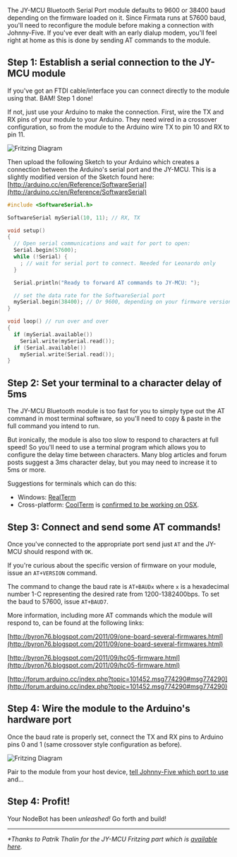 The JY-MCU Bluetooth Serial Port module defaults to 9600 or 38400 baud depending on the firmware loaded on it. Since Firmata runs at 57600 baud, you'll need to reconfigure the module before making a connection with Johnny-Five. If you've ever dealt with an early dialup modem, you'll feel right at home as this is done by sending AT commands to the module.

## Step 1: Establish a serial connection to the JY-MCU module

If you've got an FTDI cable/interface you can connect directly to the module using that. BAM! Step 1 done!

If not, just use your Arduino to make the connection. First, wire the TX and RX pins of your module to your Arduino. They need wired in a crossover configuration, so from the module to the Arduino wire TX to pin 10 and RX to pin 11.

![Fritzing Diagram](http://i.imgur.com/xLAbKup.png)

Then upload the following Sketch to your Arduino which creates a connection between the Arduino's serial port and the JY-MCU. This is a slightly modified version of the Sketch found here: [http://arduino.cc/en/Reference/SoftwareSerial](http://arduino.cc/en/Reference/SoftwareSerial)

```c
#include <SoftwareSerial.h>

SoftwareSerial mySerial(10, 11); // RX, TX

void setup()  
{
  // Open serial communications and wait for port to open:
  Serial.begin(57600);
  while (!Serial) {
    ; // wait for serial port to connect. Needed for Leonardo only
  }

  Serial.println("Ready to forward AT commands to JY-MCU: ");

  // set the data rate for the SoftwareSerial port
  mySerial.begin(38400); // Or 9600, depending on your firmware version
}

void loop() // run over and over
{
  if (mySerial.available())
    Serial.write(mySerial.read());
  if (Serial.available())
    mySerial.write(Serial.read());
}
```

## Step 2: Set your terminal to a character delay of 5ms

The JY-MCU Bluetooth module is too fast for you to simply type out the AT command in most terminal software, so you'll need to copy & paste in the full command you intend to run.

But ironically, the module is also too slow to respond to characters at full speed! So you'll need to use a terminal program which allows you to configure the delay time between characters. Many blog articles and forum posts suggest a 3ms character delay, but you may need to increase it to 5ms or more.

Suggestions for terminals which can do this:

 * Windows: [RealTerm](http://realterm.sourceforge.net/)
 * Cross-platform: [CoolTerm](http://freeware.the-meiers.org/) is [confirmed to be working on OSX](http://forum.arduino.cc/index.php?topic=110504.msg830034#msg830034). 

## Step 3: Connect and send some AT commands!

Once you've connected to the appropriate port send just `AT` and the JY-MCU should respond with `OK`.

If you're curious about the specific version of firmware on your module, issue an `AT+VERSION` command.

The command to change the baud rate is `AT+BAUDx` where `x` is a hexadecimal number 1-C representing the desired rate from 1200-1382400bps. To set the baud to 57600, issue `AT+BAUD7`.

More information, including more AT commands which the module will respond to, can be found at the following links:

[http://byron76.blogspot.com/2011/09/one-board-several-firmwares.html](http://byron76.blogspot.com/2011/09/one-board-several-firmwares.html)

[http://byron76.blogspot.com/2011/09/hc05-firmware.html](http://byron76.blogspot.com/2011/09/hc05-firmware.html)

[http://forum.arduino.cc/index.php?topic=101452.msg774290#msg774290](http://forum.arduino.cc/index.php?topic=101452.msg774290#msg774290)

## Step 4: Wire the module to the Arduino's hardware port

Once the baud rate is properly set, connect the TX and RX pins to Arduino pins 0 and 1 (same crossover style configuration as before).

![Fritzing Diagram](http://i.imgur.com/fjMCXVx.png)

Pair to the module from your host device, [tell Johnny-Five which port to use](https://github.com/rwldrn/johnny-five/blob/master/docs/board-with-port.md) and...

## Step 4: Profit!

Your NodeBot has been _unleashed!_ Go forth and build!


---
_*Thanks to Patrik Thalin for the JY-MCU Fritzing part which is [available here](http://www.thalin.se/2013/01/fritzing-veroboard-and-breadboard.html)._